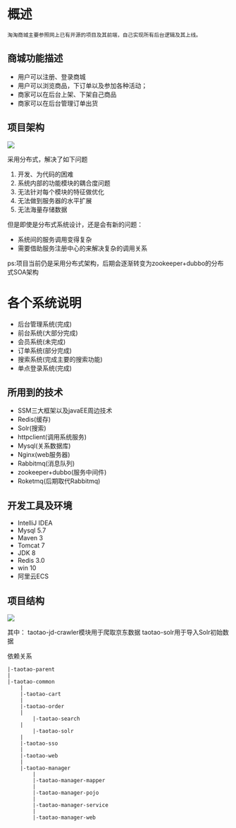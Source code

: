 

# 概述 #
	淘淘商城主要参照网上已有开源的项目及其前端，自己实现所有后台逻辑及其上线。

## 商城功能描述 ##
	

- 用户可以注册、登录商城
- 用户可以浏览商品，下订单以及参加各种活动；
- 商家可以在后台上架、下架自己商品
- 商家可以在后台管理订单出货

## 项目架构 ##
![](http://i.imgur.com/I8uA1V4.png)

采用分布式，解决了如下问题
1. 开发、为代码的困难
2. 系统内部的功能模块的耦合度问题
3. 无法针对每个模块的特征做优化
4. 无法做到服务器的水平扩展
5. 无法海量存储数据

但是即使是分布式系统设计，还是会有新的问题：
- 系统间的服务调用变得复杂
- 需要借助服务注册中心的来解决复杂的调用关系

ps:项目当前仍是采用分布式架构，后期会逐渐转变为zookeeper+dubbo的分布式SOA架构

# 各个系统说明 #

- 后台管理系统(完成)
- 前台系统(大部分完成)
- 会员系统(未完成)
- 订单系统(部分完成)
- 搜索系统(完成主要的搜索功能)
- 单点登录系统(完成)

## 所用到的技术 ##
- SSM三大框架以及javaEE周边技术
- Redis(缓存)
- Solr(搜索)
- httpclient(调用系统服务)
- Mysql(关系数据库)
- Nginx(web服务器)
- Rabbitmq(消息队列)
- zookeeper+dubbo(服务中间件)
- Roketmq(后期取代Rabbitmq)

## 开发工具及环境 ##

- IntelliJ IDEA
- Mysql 5.7
- Maven 3
- Tomcat 7
- JDK 8
- Redis 3.0
- win 10
- 阿里云ECS

## 项目结构 ##
![](http://i.imgur.com/GM6yxZk.png)

其中：
	taotao-jd-crawler模块用于爬取京东数据
	taotao-solr用于导入Solr初始数据

依赖关系
	
	|-taotao-parent
	|
	|-taotao-common
	   	|
	   	|-taotao-cart
	  	|
	   	|-taotao-order
	   	|
	    	|-taotao-search
		|
    		|-taotao-solr
		|
		|-taotao-sso
		|
		|-taotao-web
		|
		|-taotao-manager
			|
			|-taotao-manager-mapper
			|
			|-taotao-manager-pojo
			|
			|-taotao-manager-service
			|
			|-taotao-manager-web

	
